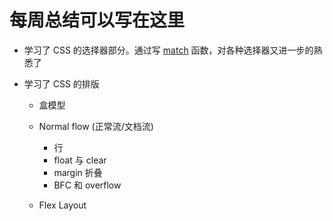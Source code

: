 # 每周总结可以写在这里

- 学习了 CSS 的选择器部分。通过写 [match](./css-selector) 函数，对各种选择器又进一步的熟悉了

- 学习了 CSS 的排版

  - 盒模型

  - Normal flow (正常流/文档流)

    - 行
    - float 与 clear
    - margin 折叠
    - BFC 和 overflow

  - Flex Layout
